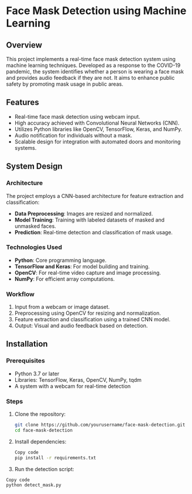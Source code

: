 # Face Mask Detection using Machine Learning

## Overview
This project implements a real-time face mask detection system using machine learning techniques. Developed as a response to the COVID-19 pandemic, the system identifies whether a person is wearing a face mask and provides audio feedback if they are not. It aims to enhance public safety by promoting mask usage in public areas.

## Features
- Real-time face mask detection using webcam input.
- High accuracy achieved with Convolutional Neural Networks (CNN).
- Utilizes Python libraries like OpenCV, TensorFlow, Keras, and NumPy.
- Audio notification for individuals without a mask.
- Scalable design for integration with automated doors and monitoring systems.

## System Design
### Architecture
The project employs a CNN-based architecture for feature extraction and classification:
- **Data Preprocessing**: Images are resized and normalized.
- **Model Training**: Training with labeled datasets of masked and unmasked faces.
- **Prediction**: Real-time detection and classification of mask usage.

### Technologies Used
- **Python**: Core programming language.
- **TensorFlow and Keras**: For model building and training.
- **OpenCV**: For real-time video capture and image processing.
- **NumPy**: For efficient array computations.

### Workflow
1. Input from a webcam or image dataset.
2. Preprocessing using OpenCV for resizing and normalization.
3. Feature extraction and classification using a trained CNN model.
4. Output: Visual and audio feedback based on detection.

## Installation
### Prerequisites
- Python 3.7 or later
- Libraries: TensorFlow, Keras, OpenCV, NumPy, tqdm
- A system with a webcam for real-time detection

### Steps
1. Clone the repository:
   ```bash
   git clone https://github.com/yourusername/face-mask-detection.git
   cd face-mask-detection

2. Install dependencies:
   ```bash
   Copy code
   pip install -r requirements.txt

3. Run the detection script:
  ```bash
  Copy code
  python detect_mask.py
